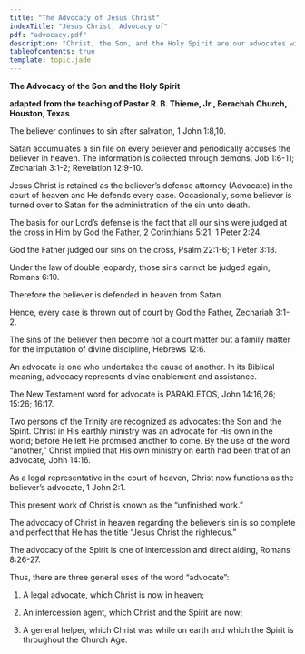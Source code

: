 ```yaml
---
title: "The Advocacy of Jesus Christ"
indexTitle: "Jesus Christ, Advocacy of"
pdf: "advocacy.pdf"
description: "Christ, the Son, and the Holy Spirit are our advocates with the Father, protecting us against the lies of Satan."
tableofcontents: true
template: topic.jade
---
```




**The Advocacy of the Son and the Holy Spirit**

**adapted from the teaching of Pastor R. B. Thieme, Jr., Berachah
Church, Houston, Texas**

The believer continues to sin after salvation, 1 John 1:8,10.

Satan accumulates a sin file on every believer and periodically accuses
the believer in heaven. The information is collected through demons, Job
1:6-11; Zechariah 3:1-2; Revelation 12:9-10.

Jesus Christ is retained as the believer’s defense attorney (Advocate)
in the court of heaven and He defends every case. Occasionally, some
believer is turned over to Satan for the administration of the sin unto
death.

The basis for our Lord’s defense is the fact that all our sins were
judged at the cross in Him by God the Father, 2 Corinthians 5:21; 1
Peter 2:24.

God the Father judged our sins on the cross, Psalm 22:1-6; 1 Peter 3:18.

Under the law of double jeopardy, those sins cannot be judged again,
Romans 6:10.

Therefore the believer is defended in heaven from Satan.

Hence, every case is thrown out of court by God the Father, Zechariah
3:1-2.

The sins of the believer then become not a court matter but a family
matter for the imputation of divine discipline, Hebrews 12:6.

An advocate is one who undertakes the cause of another. In its Biblical
meaning, advocacy represents divine enablement and assistance.

The New Testament word for advocate is PARAKLETOS, John 14:16,26;
15:26; 16:17.

Two persons of the Trinity are recognized as advocates: the Son and the
Spirit. Christ in His earthly ministry was an advocate for His own in
the world; before He left He promised another to come. By the use of the
word “another,” Christ implied that His own ministry on earth had been
that of an advocate, John 14:16.

As a legal representative in the court of heaven, Christ now functions
as the believer’s advocate, 1 John 2:1.

This present work of Christ is known as the “unfinished work.”

The advocacy of Christ in heaven regarding the believer’s sin is so
complete and perfect that He has the title “Jesus Christ the righteous.”

The advocacy of the Spirit is one of intercession and direct aiding,
Romans 8:26-27.

Thus, there are three general uses of the word “advocate”:

1.  A legal advocate, which Christ is now in heaven;

2.  An intercession agent, which Christ and the Spirit are now;

3.  A general helper, which Christ was while on earth and which the
    Spirit is throughout the Church Age.

